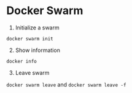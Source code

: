 # Docker Swarm

1. Initialize a swarm

```docker swarm init```

2. Show information

```docker info```

3. Leave swarm

```docker swarm leave``` and ```docker swarm leave -f```